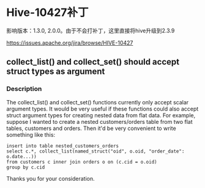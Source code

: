 # Hive-10427补丁

影响版本：1.3.0, 2.0.0。由于不会打补丁，这里直接将hive升级到2.3.9

https://issues.apache.org/jira/browse/HIVE-10427

## collect_list() and collect_set() should accept struct types as argument

### Description

The collect_list() and collect_set() functions currently only accept scalar argument types. It would be very useful if these functions could also accept struct argument types for creating nested data from flat data.
For example, suppose I wanted to create a nested customers/orders table from two flat tables, customers and orders. Then it'd be very convenient to write something like this:

```
insert into table nested_customers_orders
select c.*, collect_list(named_struct("oid", o.oid, "order_date": o.date...))
from customers c inner join orders o on (c.cid = o.oid)
group by c.cid
```

Thanks you for your consideration.